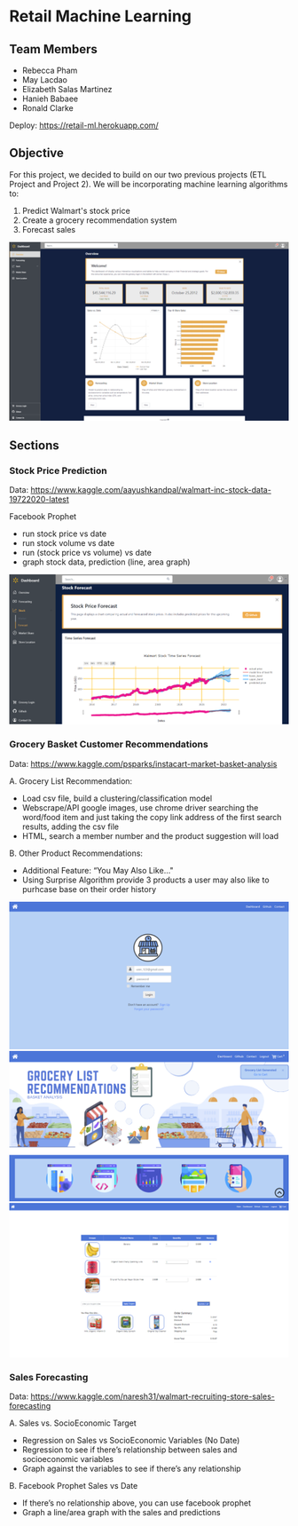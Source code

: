 # Retail Machine Learning

## Team Members

- Rebecca Pham
- May Lacdao
- Elizabeth Salas Martinez
- Hanieh Babaee
- Ronald Clarke

Deploy: https://retail-ml.herokuapp.com/

## Objective

For this project, we decided to build on our two previous projects (ETL Project and Project 2). We will be incorporating machine learning algorithms to:

1. Predict Walmart's stock price
2. Create a grocery recommendation system
3. Forecast sales

![Dashboard](Notebook/Images/Screenshot_1.PNG)

## Sections

### Stock Price Prediction

Data: https://www.kaggle.com/aayushkandpal/walmart-inc-stock-data-19722020-latest

Facebook Prophet 

- run stock price vs date
- run stock volume vs date
- run (stock price vs volume) vs date
- graph stock data, prediction (line, area graph)

![Stock FB Prophet](Notebook/Images/Screenshot_5.PNG)

### Grocery Basket Customer Recommendations

Data: https://www.kaggle.com/psparks/instacart-market-basket-analysis

A. Grocery List Recommendation:

- Load csv file, build a clustering/classification model 
- Webscrape/API google images, use chrome driver searching the word/food item and just taking the copy link address of the first search results, adding the csv file 
- HTML, search a member number and the product suggestion will load 

B. Other Product Recommendations:

- Additional Feature: “You May Also Like..."
- Using Surprise Algorithm provide 3 products a user may also like to purhcase base on their order history

![Grocery Login](Notebook/Images/Screenshot_2.PNG)
![Grocery Landing](Notebook/Images/Screenshot_3.PNG)
![Grocery Cart](Notebook/Images/Screenshot_4.PNG)

### Sales Forecasting

Data: https://www.kaggle.com/naresh31/walmart-recruiting-store-sales-forecasting

A. Sales vs. SocioEconomic Target

- Regression on Sales vs SocioEconomic Variables (No Date)
- Regression to see if there’s relationship between sales and socioeconomic variables
- Graph against the variables to see if there’s any relationship

B. Facebook Prophet Sales vs Date

- If there’s no relationship above, you can use facebook prophet
- Graph a line/area graph with the sales and predictions

